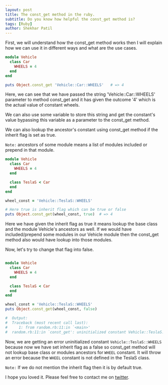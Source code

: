 ```yaml
---
layout: post
title: The const_get method in the ruby.
subtitle: Do you know how helpful the const_get method is?
tags: [Ruby]
author: Shekhar Patil
---
```


First, we will understand how the const_get method works then I will explain how we can use it in different ways and what are the use cases.

```ruby
module Vehicle
  class Car
    WHEELS = 4
  end
end

puts Object.const_get 'Vehicle::Car::WHEELS'   # => 4
```

Here, we can see that we have passed the string 'Vehicle::Car::WHEELS' parameter to method const_get and it has given the outcome '4' which is the actual value of constant wheels.

We can also use some variable to store this string and get the constant's value bypassing this variable as a parameter to the const_get method.

We can also lookup the ancestor's constant using const_get method if the inherit flag is set as true.

``Note:`` ancestors of some module means a list of modules included or prepend in that module.

```ruby
module Vehicle
  class Car
    WHEELS = 4
  end

  class TeslaS < Car
  end
end

wheel_const = 'Vehicle::TeslaS::WHEELS'

# Here true is inherit flag which can be true or false
puts Object.const_get(wheel_const, true)  # => 4
```


Here we have given the inherit flag as true it means lookup the base class and the module Vehicle's ancestors as well. If we would have included/prepend some modules in our Vehicle module then the const_get method also would have lookup into those modules. 

Now, let's try to change that flag into false.

```ruby

module Vehicle
  class Car
    WHEELS = 4
  end

  class TeslaS < Car
  end
end

wheel_const = 'Vehicle::TeslaS::WHEELS'
puts Object.const_get(wheel_const, false)  

#  Output:
#  Traceback (most recent call last):
#	  1: from random.rb:11:in `<main>'
#  random.rb:11:in `const_get': uninitialized constant Vehicle::TeslaS::WHEELS (NameError)
```

Now, we are getting an error uninitialized constant `Vehicle::TeslaS::WHEELS` because now we have set inherit flag as a false so const_get method will not lookup base class or modules ancestors for `WHEEL` constant. It will throw an error because the `WHEEL` constant is not defined in the TeslaS class.

``Note:`` If we do not mention the inherit flag then it is by default true.

I hope you loved it.
Please feel free to contact me on [twitter](https://twitter.com/Shekharpatil95).